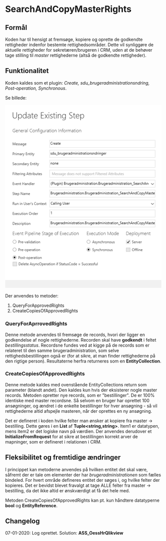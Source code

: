 ﻿# SearchAndCopyMasterRights
## Formål
Koden har til hensigt at fremsøge, kopiere og oprette de godkendte rettigheder indenfor bestemte rettighedsområder.
Dette vil synliggøre de aktuelle rettigheder for sekretæren/brugeren i CRM, uden at de behøver tage stilling til *master* rettighederne (altså de godkendte rettigheder).

## Funktionalitet
Koden kaldes som et plugin: *Create, sdu_brugeradministrationsndring, Post-operation, Synchronous*. 

Se billede:

![Step Config](StepConfig.png)

Der anvendes to metoder:
1. QueryForApprovedRights
2. CreateCopiesOfApprovedRights

### QueryForAprrovedRights
Denne metode anvendes til fremsøge de records, hvori der ligger en godkendelse af nogle rettighederne. Recorden skal have **godkendt** i feltet *bestillingsstatus*.
Recordsne fundes ved at kigge på de records som er relateret til den samme brugeradministration, som selve rettighedsbestillingen også er (for at sikre, at man finder rettighederne på den rigtige person).
Resultaterne herfra returneres som en **EntityCollection**.

### CreateCopiesOfApprovedRights
Denne metode kaldes med ovenstående EntityCollections return som parameter (blandt andet). Den kaldes kun hvis der eksisterer nogle master records.
Metoden opretter nye records, som er "bestillinger". De er 100% identiske med master recordsne. Så selvom en bruger har oprettet 100 ansøgninger, og ændret i de enkelte bestillinger for hver ansøgning - så vil rettighederne altid afspejle masteren, når der oprettes en ny ansøgning.

Det er defineret i koden hvilke felter man ønsker at kopiere fra master -> bestilling. Dette gøres i en **List** af **Tuple<string,string>**. Item1 er datatypen, mens item2 er det logiske navn på værdien.
Der anvendes derudover et **InitializeFromRequest** for at sikre at bestillingen korrekt arver de mapninger, som er defineret i relationen i CRM.

## Fleksibilitet og fremtidige ændringer
I princippet kan metoderne anvendes på hvilken entitet det skal være, såfremt der er tale om elementer der har *brugeradministrationen* som fælles bindeled. For hvert område defineres entitet der søges i, og hvilke felter der kopieres. Det er bevidst blevet fravalgt at tage ALLE felter fra master -> bestilling, da det ikke altid er ønskværdigt at få det hele med.

Metoden CreateCopiesOfApprovedRights kan pt. kun håndtere datatyperne **bool** og **EntityReference**.

## Changelog 
07-01-2020: Log oprettet. Solution: **ASS_OessHrQlikview**